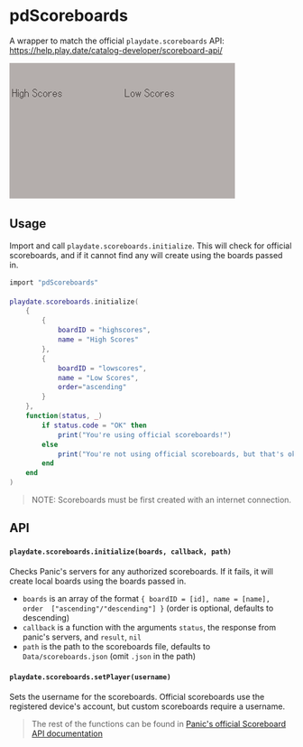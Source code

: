 # pdScoreboards

A wrapper to match the official `playdate.scoreboards` API: https://help.play.date/catalog-developer/scoreboard-api/

![Preview](preview.gif)

## Usage

Import and call `playdate.scoreboards.initialize`. This will check for official scoreboards, and if it cannot find any will create using the boards passed in.

```lua
import "pdScoreboards"

playdate.scoreboards.initialize(
    {
        {
            boardID = "highscores", 
            name = "High Scores" 
        },
        {
            boardID = "lowscores", 
            name = "Low Scores", 
            order="ascending" 
        }
    },
    function(status, _)
        if status.code = "OK" then
            print("You're using official scoreboards!")
        else
            print("You're not using official scoreboards, but that's okay!")
        end
    end
)
```

> NOTE: Scoreboards must be first created with an internet connection.

## API

#### `playdate.scoreboards.initialize(boards, callback, path)`

Checks Panic's servers for any authorized scoreboards. If it fails, it will create local boards using the boards passed in. 

* `boards` is an array of the format `{ boardID = [id], name = [name], order  ["ascending"/"descending"] }` (order is optional, defaults to descending)
* `callback` is a function with the arguments `status`, the response from panic's servers, and `result`, `nil`
* `path` is the path to the scoreboards file, defaults to `Data/scoreboards.json` (omit `.json` in the path)

#### `playdate.scoreboards.setPlayer(username)`

Sets the username for the scoreboards. Official scoreboards use the registered device's account, but custom scoreboards require a username.

> The rest of the functions can be found in [Panic's official Scoreboard API documentation](https://help.play.date/catalog-developer/scoreboard-api/)
